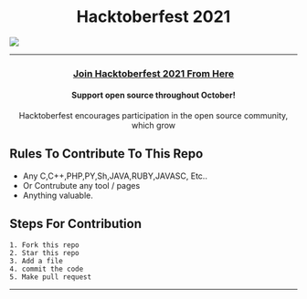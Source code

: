 <h1 align="center"> Hacktoberfest 2021 </h1>
<img src="https://hacktoberfest.digitalocean.com/share-card.png">

***
<h3 align="center">
    <a href="https://hacktoberfest.digitalocean.com/">
        Join Hacktoberfest 2021 From Here 
    </a>
</h3>

<h4 align="center">Support open source throughout October!</h4>
<p align="center">Hacktoberfest encourages participation in the open source community, which grow</p>

## Rules To Contribute To This Repo

-   Any C,C++,PHP,PY,Sh,JAVA,RUBY,JAVASC, Etc.. 
-   Or Contrubute any tool / pages
-   Anything valuable.
  

## Steps For Contribution

    1. Fork this repo
    2. Star this repo
    3. Add a file
    4. commit the code
    5. Make pull request
***
